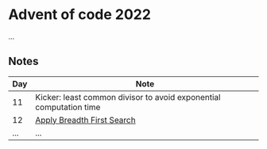 # Advent of code 2022

...

## Notes 


| Day | Note                                                                                                 |
|-----|------------------------------------------------------------------------------------------------------|
| 11  | Kicker: least common divisor to avoid exponential computation time                              |
| 12  | [Apply Breadth First Search](https://www.geeksforgeeks.org/breadth-first-search-or-bfs-for-a-graph/) |
| ... | ...                                                                                                  |


